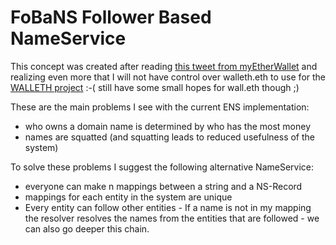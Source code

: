 FoBaNS Follower Based NameService
=================================

This concept was created after reading [this tweet from myEtherWallet](https://twitter.com/myetherwallet/status/867425301403324417) and realizing even more that I will not have control over walleth.eth to use for the [WALLETH project](http://walleth.org) :-( still have some small hopes for wall.eth though ;)

These are the main problems I see with the current ENS implementation:

 * who owns a domain name is determined by who has the most money
 * names are squatted (and squatting leads to reduced usefulness of the system)

To solve these problems I suggest the following alternative NameService:

 * everyone can make n mappings between a string and a NS-Record
 * mappings for each entity in the system are unique
 * Every entity can follow other entities - If a name is not in my mapping the resolver resolves the names from the entities that are followed - we can also go deeper this chain.
